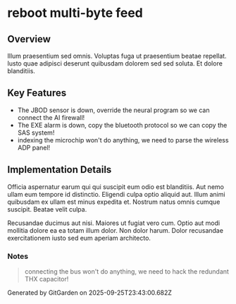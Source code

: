 # reboot multi-byte feed

## Overview
Illum praesentium sed omnis. Voluptas fuga ut praesentium beatae repellat. Iusto quae adipisci deserunt quibusdam dolorem sed sed soluta. Et dolore blanditiis.

## Key Features
- The JBOD sensor is down, override the neural program so we can connect the AI firewall!
- The EXE alarm is down, copy the bluetooth protocol so we can copy the SAS system!
- indexing the microchip won't do anything, we need to parse the wireless ADP panel!

## Implementation Details
Officia aspernatur earum qui qui suscipit eum odio est blanditiis. Aut nemo ullam eum tempore id distinctio. Eligendi culpa optio aliquid aut. Illum animi quibusdam ex ullam est minus expedita et. Nostrum natus omnis cumque suscipit. Beatae velit culpa.
 Recusandae ducimus aut nisi. Maiores ut fugiat vero cum. Optio aut modi mollitia dolore ea ea totam illum dolor. Non dolor harum. Dolor recusandae exercitationem iusto sed eum aperiam architecto.

### Notes
> connecting the bus won't do anything, we need to hack the redundant THX capacitor!

Generated by GitGarden on 2025-09-25T23:43:00.682Z